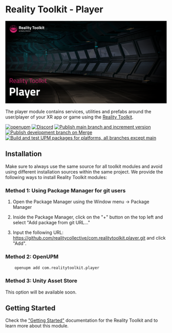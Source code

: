 # Reality Toolkit - Player

![com.realitytoolkit.player](https://github.com/realitycollective/realitycollective.logo/blob/main/RealityToolkit/RepoBanners/com.realitytoolkit.player.png?raw=true)

The player module contains services, utilities and prefabs around the user/player of your XR app or game using the [Reality Toolkit](https://www.realitytoolkit.io/).

[![openupm](https://img.shields.io/npm/v/com.realitytoolkit.player?label=openupm&registry_uri=https://package.openupm.com)](https://openupm.com/packages/com.realitytoolkit.player/) [![Discord](https://img.shields.io/discord/597064584980987924.svg?label=&logo=discord&logoColor=ffffff&color=7389D8&labelColor=6A7EC2)](https://discord.gg/hF7TtRCFmB)
[![Publish main branch and increment version](https://github.com/realitycollective/com.realitytoolkit.player/actions/workflows/main-publish.yml/badge.svg)](https://github.com/realitycollective/com.realitytoolkit.player/actions/workflows/main-publish.yml)
[![Publish development branch on Merge](https://github.com/realitycollective/com.realitytoolkit.player/actions/workflows/development-publish.yml/badge.svg)](https://github.com/realitycollective/com.realitytoolkit.player/actions/workflows/development-publish.yml)
[![Build and test UPM packages for platforms, all branches except main](https://github.com/realitycollective/com.realitytoolkit.player/actions/workflows/development-buildandtestupmrelease.yml/badge.svg)](https://github.com/realitycollective/com.realitytoolkit.player/actions/workflows/development-buildandtestupmrelease.yml)

## Installation

Make sure to always use the same source for all toolkit modules and avoid using different installation sources within the same project. We provide the following ways to install Reality Toolkit modules:

### Method 1: Using Package Manager for git users

1. Open the Package Manager using the Window menu -> Package Manager

2. Inside the Package Manager, click on the "+" button on the top left and select "Add package from git URL..."

3. Input the following URL: https://github.com/realitycollective/com.realitytoolkit.player.git and click "Add".

### Method 2: OpenUPM

```text
    openupm add com.realitytoolkit.player
```

### Method 3: Unity Asset Store

This option will be available soon.

## Getting Started

Check the ["Getting Started"](https://www.realitytoolkit.io/) documentation for the Reality Toolkit and to learn more about this module.